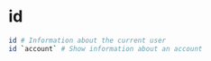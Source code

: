 # id

```bash
id # Information about the current user
id `account` # Show information about an account
```
